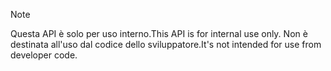 
> [!NOTE] 
> <span data-ttu-id="60b8c-101">Questa API è solo per uso interno.</span><span class="sxs-lookup"><span data-stu-id="60b8c-101">This API is for internal use only.</span></span> <span data-ttu-id="60b8c-102">Non è destinata all'uso dal codice dello sviluppatore.</span><span class="sxs-lookup"><span data-stu-id="60b8c-102">It's not intended for use from developer code.</span></span>
